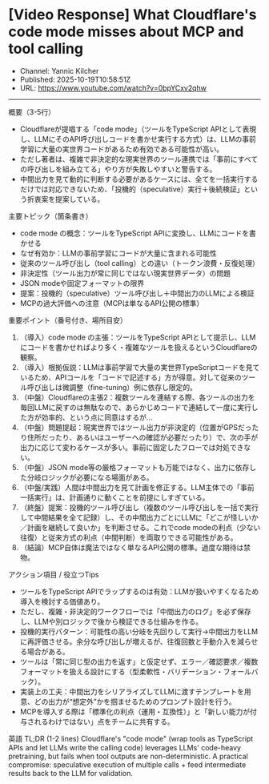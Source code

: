 # [Video Response] What Cloudflare's code mode misses about MCP and tool calling

- Channel: Yannic Kilcher
- Published: 2025-10-19T10:58:51Z
- URL: https://www.youtube.com/watch?v=0bpYCxv2qhw

---

概要（3-5行）
- Cloudflareが提唱する「code mode」（ツールをTypeScript APIとして表現し、LLMにそのAPI呼び出しコードを書かせ実行する方式）は、LLMの事前学習に大量の実世界コードがあるため有効である可能性が高い。  
- ただし著者は、複雑で非決定的な現実世界のツール連携では「事前にすべての呼び出しを組み立てる」やり方が失敗しやすいと警告する。  
- 中間出力を見て動的に判断する必要があるケースには、全てを一括実行するだけでは対応できないため、「投機的（speculative）実行＋後続検証」という折衷案を提案している。

主要トピック（箇条書き）
- code mode の概念：ツールをTypeScript APIに変換し、LLMにコードを書かせる
- なぜ有効か：LLMの事前学習にコードが大量に含まれる可能性
- 従来のツール呼び出し（tool calling）との違い（トークン浪費・反復処理）
- 非決定性（ツール出力が常に同じではない現実世界データ）の問題
- JSON modeや固定フォーマットの限界
- 提案：投機的（speculative）ツール呼び出し＋中間出力のLLMによる検証
- MCPの過大評価への注意（MCPは単なるAPI公開の標準）

重要ポイント（番号付き、場所目安）
1. （導入）code mode の主張：ツールをTypeScript APIとして提示し、LLMにコードを書かせればより多く・複雑なツールを扱えるというCloudflareの観察。  
2. （導入）根拠仮説：LLMは事前学習で大量の実世界TypeScriptコードを見ているため、APIコールを「コードで記述する」方が得意。対して従来のツール呼び出しは微調整（fine-tuning）例に依存し限定的。  
3. （中盤）Cloudflareの主張2：複数ツールを連結する際、各ツールの出力を毎回LLMに戻すのは無駄なので、あらかじめコードで連結して一度に実行した方が効率的、という点に同意はするが…  
4. （中盤）問題提起：現実世界ではツール出力が非決定的（位置がGPSだったり住所だったり、あるいはユーザーへの確認が必要だったり）で、次の手が出力に応じて変わるケースが多い。事前に固定したフローでは対処できない。  
5. （中盤）JSON mode等の厳格フォーマットも万能ではなく、出力に依存した分岐ロジックが必要になる場面がある。  
6. （中盤/実践）人間は中間出力を見て計画を修正する。LLM主体での「事前一括実行」は、計画通りに動くことを前提にしすぎている。  
7. （終盤）提案：投機的ツール呼び出し（複数のツール呼び出しを一括で実行して中間結果を全て記録）し、その中間出力ごとにLLMに「どこが怪しいか／計画を継続して良いか」を判断させる。これでcode modeの利点（少ない往復）と従来方式の利点（中間判断）を両取りできる可能性がある。  
8. （結論）MCP自体は魔法ではなく単なるAPI公開の標準。過度な期待は禁物。

アクション項目 / 役立つTips
- ツールをTypeScript APIでラップするのは有効：LLMが扱いやすくなるため導入を検討する価値あり。  
- ただし、複雑・非決定的ワークフローでは「中間出力のログ」を必ず保存し、LLMや別ロジックで後から検証できる仕組みを作る。  
- 投機的実行パターン：可能性の高い分岐を先回りして実行→中間出力をLLMに再評価させる。余分な呼び出しが増えるが、往復回数と手動介入を減らせる場合がある。  
- ツールは「常に同じ型の出力を返す」と仮定せず、エラー／確認要求／複数フォーマットを扱える設計にする（型柔軟性・バリデーション・フォールバック）。  
- 実装上の工夫：中間出力をシリアライズしてLLMに渡すテンプレートを用意、どの出力が“想定外”かを掴ませるためのプロンプト設計を行う。  
- MCPを導入する際は「標準化の利点（運用・互換性）」と「新しい能力が付与されるわけではない」点をチームに共有する。

英語 TL;DR (1-2 lines)
Cloudflare's "code mode" (wrap tools as TypeScript APIs and let LLMs write the calling code) leverages LLMs' code-heavy pretraining, but fails when tool outputs are non-deterministic. A practical compromise: speculative execution of multiple calls + feed intermediate results back to the LLM for validation.
